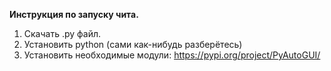 <b>Инструкция по запуску чита.</b>
1. Скачать .py файл.
2. Установить python (сами как-нибудь разберётесь)
3. Установить необходимые модули:
    https://pypi.org/project/PyAutoGUI/
